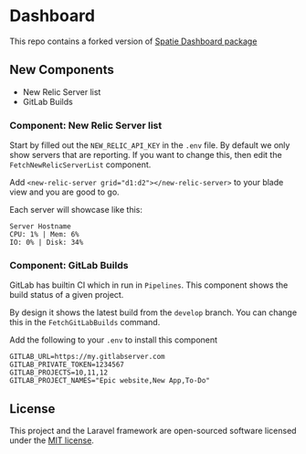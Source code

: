 # Dashboard

This repo contains a forked version of [Spatie Dashboard package](https://github.com/spatie/dashboard.spatie.be)  

## New Components

* New Relic Server list
* GitLab Builds


### Component: New Relic Server list

Start by filled out the `NEW_RELIC_API_KEY` in the `.env` file.
By default we only show servers that are reporting. 
If you want to change this, then edit the `FetchNewRelicServerList` component.

Add `<new-relic-server grid="d1:d2"></new-relic-server>` to your blade view and you are good to go.

Each server will showcase like this:

    Server Hostname
    CPU: 1% | Mem: 6%
    IO: 0% | Disk: 34%

### Component: GitLab Builds

GitLab has builtin CI which in run in `Pipelines`. 
This component shows the build status of a given project. 

By design it  shows the latest build from the `develop` branch. 
You can change this in the `FetchGitLabBuilds` command.

Add the following to your `.env` to install this component 

    GITLAB_URL=https://my.gitlabserver.com
    GITLAB_PRIVATE_TOKEN=1234567
    GITLAB_PROJECTS=10,11,12
    GITLAB_PROJECT_NAMES="Epic website,New App,To-Do"



## License

This project and the Laravel framework are open-sourced software licensed under the [MIT license](http://opensource.org/licenses/MIT).
